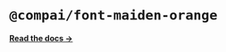 # `@compai/font-maiden-orange`

[**Read the docs &rarr;**](https://components.ai/docs/typefaces/maiden-orange)
